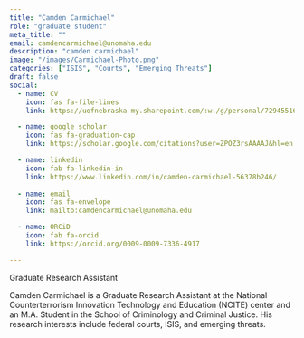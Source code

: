 ```yaml
---
title: "Camden Carmichael"
role: "graduate student"
meta_title: ""
email: camdencarmichael@unomaha.edu
description: "camden carmichael"
image: "/images/Carmichael-Photo.png"
categories: ["ISIS", "Courts", "Emerging Threats"]
draft: false
social:
  - name: CV
    icon: fas fa-file-lines
    link: https://uofnebraska-my.sharepoint.com/:w:/g/personal/72945516_nebraska_edu/Ecf1osd8cA1PvS9udXOvw2wBnJIWOg-pJ_N9MhZrvtIyOg?e=YUiFRw

  - name: google scholar
    icon: fas fa-graduation-cap
    link: https://scholar.google.com/citations?user=ZPOZ3rsAAAAJ&hl=en

  - name: linkedin
    icon: fab fa-linkedin-in
    link: https://www.linkedin.com/in/camden-carmichael-56378b246/
  
  - name: email
    icon: fas fa-envelope
    link: mailto:camdencarmichael@unomaha.edu

  - name: ORCiD
    icon: fab fa-orcid
    link: https://orcid.org/0009-0009-7336-4917

---
```

Graduate Research Assistant
<!--more-->
Camden Carmichael is a Graduate Research Assistant at the National Counterterrorism Innovation Technology and Education (NCITE) center and an M.A. Student in the School of Criminology and Criminal Justice. His research interests include federal courts, ISIS, and emerging threats. 